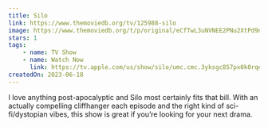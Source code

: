 ```yaml
---
title: Silo
link: https://www.themoviedb.org/tv/125988-silo
image: https://www.themoviedb.org/t/p/original/eCfTwL3uNVNEE2PNu2XtPd9neMZ.jpg
stars: 1
tags:
    - name: TV Show
    - name: Watch Now
      link: https://tv.apple.com/us/show/silo/umc.cmc.3yksgc857px0k0rqe5zd4jice
createdOn: 2023-06-18
---
```


I love anything post-apocalyptic and Silo most certainly fits that bill. With an actually compelling
cliffhanger each episode and the right kind of sci-fi/dystopian vibes, this show is great if you’re
looking for your next drama.
